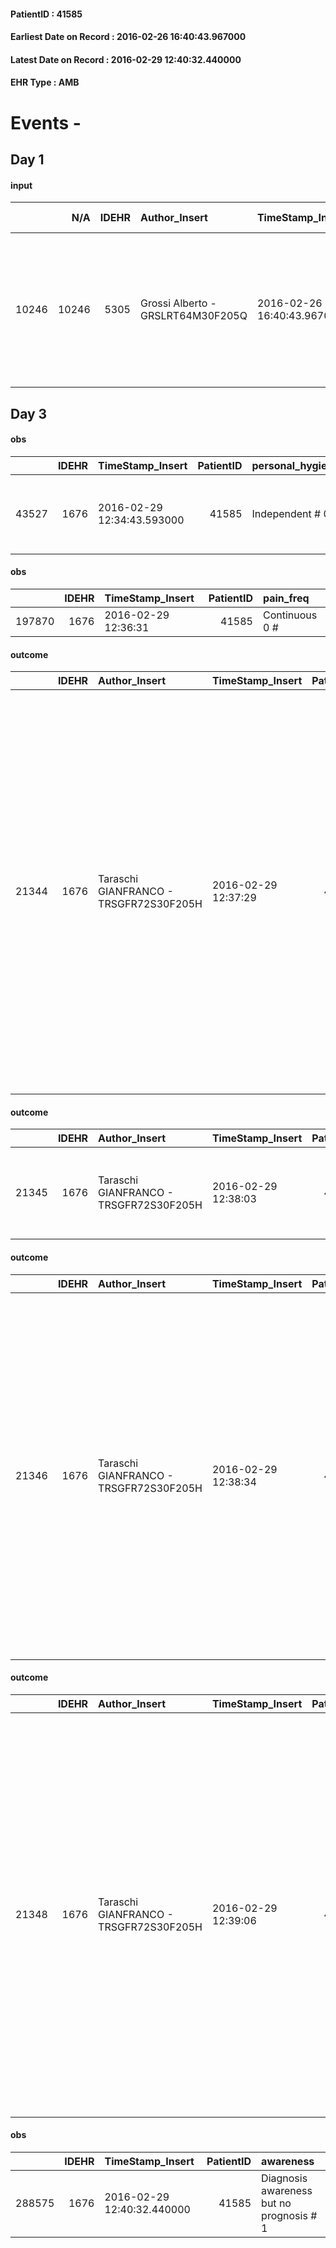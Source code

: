 
#### PatientID : 41585
#### Earliest Date on Record : 2016-02-26 16:40:43.967000
#### Latest Date on Record : 2016-02-29 12:40:32.440000
#### EHR Type : AMB

# Events - 

## Day 1

#### input
|       |    N/A |   IDEHR | Author_Insert                     | TimeStamp_Insert           | EHRType   |   PatientID |   IDDigitalSignDocument | persone_vicine   |   Unnamed: 0_x.1 |   IDANAMNESI_SOCIALE | Patient   | FamigliaAltro   | Paziente_T   | FamigliaAltro_T   |   Non_Rilevabile_x.1 | Note_Non_Rilevabile_x.1   | opt_Problemi   | Note_I                                                                                           | chk_contr_sintomi   | opt_paziente_a   | opt_famiglia_a   | opt_adeguatezza   | opt_paziente_solo   | ds_note_con                                                | opt_presente_assente   | Caregiver_principale   | opt_capacita     | ds_familiari_coinv   | opt_risorse_ec   | opt_paziente_ad   | opt_caregiver_ad   | opt_inv_civile            | Needs               | Fragility                    |
|------:|-------:|--------:|:----------------------------------|:---------------------------|:----------|------------:|------------------------:|:-----------------|-----------------:|---------------------:|:----------|:----------------|:-------------|:------------------|---------------------:|:--------------------------|:---------------|:-------------------------------------------------------------------------------------------------|:--------------------|:-----------------|:-----------------|:------------------|:--------------------|:-----------------------------------------------------------|:-----------------------|:-----------------------|:-----------------|:---------------------|:-----------------|:------------------|:-------------------|:--------------------------|:--------------------|:-----------------------------|
| 10246 |  10246 |    5305 | Grossi Alberto - GRSLRT64M30F205Q | 2016-02-26 16:40:43.967000 | AMB       |       41585 |                  286739 | N/A              |             2656 |                 1737 | Si#1      | Si#1            | No#0         | Si#1              |                    0 | NR                        | No#0           | La paziente sa di essere una malata oncologica ma non conosce l'esatta estensione della malattia | controllo sintomi#0 | Congruenti#1     | Congruenti#1     | No#0              | Si#1                | Vive sola, tre figli fuori casa collaborano all'assistenza | Presente#1             | figlia Marinella       | Incrementabile#1 | altri due figli      | Da valutare#2    | Totale#2          | Totale#2           | in fase di accertamento#2 | Clinici#0;Sociali#1 | sovraccarico assistenziale#4 |


## Day 3

#### obs
|       |   IDEHR | TimeStamp_Insert           |   PatientID | personal_hygiene   | urine_elimination   | mobility        | speech            | nausea         | active_diuresis     | asthenia     | motor_performance                                                                           | body_temp    | mood      | diet     | cognitive_state          | feces_elimination   | consumption_help   |
|------:|--------:|:---------------------------|------------:|:-------------------|:--------------------|:----------------|:------------------|:---------------|:--------------------|:-------------|:--------------------------------------------------------------------------------------------|:-------------|:----------|:---------|:-------------------------|:--------------------|:-------------------|
| 43527 |    1676 | 2016-02-29 12:34:43.593000 |       41585 | Independent # 0    | Independent # 0     | Independent # 0 | fluent speech # 0 | Occasional # 0 | active diuresis # 0 | Moderate # 1 | 50% - Patient requiring frequent medical care and pu√≤ pi√π stay up for 50% of the day # 05 | Apyrexia # 0 | Fear # 08 | Free # 0 | confused - sometimes # 0 | Independent # 0     | Independent # 0    |

#### obs
|        |   IDEHR | TimeStamp_Insert    |   PatientID | pain_freq      |
|-------:|--------:|:--------------------|------------:|:---------------|
| 197870 |    1676 | 2016-02-29 12:36:31 |       41585 | Continuous 0 # |

#### outcome
|       |   IDEHR | Author_Insert                          | TimeStamp_Insert    |   PatientID |   IDDigitalSignDocument |   IDPAI_VIDAS | opt_problem                         |   opt_problem_num | opt_obiettivo                                                                                                                                                                                           |   opt_obiettivo_num | opt_stato_problema   |   opt_stato_problema_num | opt_interventi                                                                                                                                                                                                                                                                                                                                                                                 |   opt_interventi_num |
|------:|--------:|:---------------------------------------|:--------------------|------------:|------------------------:|--------------:|:------------------------------------|------------------:|:--------------------------------------------------------------------------------------------------------------------------------------------------------------------------------------------------------|--------------------:|:---------------------|-------------------------:|:-----------------------------------------------------------------------------------------------------------------------------------------------------------------------------------------------------------------------------------------------------------------------------------------------------------------------------------------------------------------------------------------------|---------------------:|
| 21344 |    1676 | Taraschi GIANFRANCO - TRSGFR72S30F205H | 2016-02-29 12:37:29 |       41585 |                  288372 |         23380 | Deficit in the care of s√® # 25 = 0 |                 4 | Keep the remaining capacit√ † ¬ † in taking care of s√®, helping the patient to accept their limitations, considering himself in a realistic and objective (eating, bathing, dressing, delete) # 40 = 0 |                   4 | Open Problem # 1     |                        1 | Implementation PAI - Guarantee the patient's choices based on his / her desires # 92 = 0; Implementation PAI - Replace with respect to the already compromised activities # 93 = 0; Implementation PAI - Guarantee the right privacy # 91 = 0; Implementation PAI - Help the patient in the activities in which there is still participation by maintaining a non-judgmental attitude # 94 = 0 |                    4 |

#### outcome
|       |   IDEHR | Author_Insert                          | TimeStamp_Insert    |   PatientID |   IDDigitalSignDocument |   IDPAI_VIDAS | opt_problem                                                                |   opt_problem_num | opt_obiettivo                                                   |   opt_obiettivo_num | opt_stato_problema   |   opt_stato_problema_num | opt_interventi                                                       |   opt_interventi_num |
|------:|--------:|:---------------------------------------|:--------------------|------------:|------------------------:|--------------:|:---------------------------------------------------------------------------|------------------:|:----------------------------------------------------------------|--------------------:|:---------------------|-------------------------:|:---------------------------------------------------------------------|---------------------:|
| 21345 |    1676 | Taraschi GIANFRANCO - TRSGFR72S30F205H | 2016-02-29 12:38:03 |       41585 |                  288373 |         23381 | Alteration of comfort associated with chronic pain and / or acute # 29 = 0 |                 2 | The patient riferir√ † ¬ † a satisfactory pain control # 56 = 0 |                   1 | Open Problem # 1     |                        1 | Counseling - Sharing with the patient the therapeutic path # 444 = 0 |                    2 |

#### outcome
|       |   IDEHR | Author_Insert                          | TimeStamp_Insert    |   PatientID |   IDDigitalSignDocument |   IDPAI_VIDAS | opt_problem              |   opt_problem_num | opt_obiettivo                                           |   opt_obiettivo_num | opt_stato_problema   |   opt_stato_problema_num | opt_interventi                                                                                                                                                                                                                                                                                                                                                                                  |   opt_interventi_num |
|------:|--------:|:---------------------------------------|:--------------------|------------:|------------------------:|--------------:|:-------------------------|------------------:|:--------------------------------------------------------|--------------------:|:---------------------|-------------------------:|:------------------------------------------------------------------------------------------------------------------------------------------------------------------------------------------------------------------------------------------------------------------------------------------------------------------------------------------------------------------------------------------------|---------------------:|
| 21346 |    1676 | Taraschi GIANFRANCO - TRSGFR72S30F205H | 2016-02-29 12:38:34 |       41585 |                  288374 |         23382 | Alteration hive # 33 = 0 |                 4 | The patient scaricher√ † ¬ † once every 3 days # 70 = 0 |                   4 | Open Problem # 1     |                        1 | PAI Implementation - Increase hydration orally # 576 = 0; PAI Implementation - therapeutic upgrading # 577 = 0; PAI Implementation - To evaluate the efficacy of drug delivery # 579 = 0; PAI Implementation - Administer medications correctly as prescription # 578 = 0; PAI Implementation - If defecation √® related to pain, apply a lubricant to the anus to reduce the symptom # 580 = 0 |                    4 |

#### outcome
|       |   IDEHR | Author_Insert                          | TimeStamp_Insert    |   PatientID |   IDDigitalSignDocument |   IDPAI_VIDAS | opt_problem                                                                                                                     |   opt_problem_num | opt_obiettivo               |   opt_obiettivo_num | opt_stato_problema   |   opt_stato_problema_num | opt_interventi                                                                                                                                                                                                                                                                                                                                                                                               |   opt_interventi_num |
|------:|--------:|:---------------------------------------|:--------------------|------------:|------------------------:|--------------:|:--------------------------------------------------------------------------------------------------------------------------------|------------------:|:----------------------------|--------------------:|:---------------------|-------------------------:|:-------------------------------------------------------------------------------------------------------------------------------------------------------------------------------------------------------------------------------------------------------------------------------------------------------------------------------------------------------------------------------------------------------------|---------------------:|
| 21348 |    1676 | Taraschi GIANFRANCO - TRSGFR72S30F205H | 2016-02-29 12:39:06 |       41585 |                  288378 |         23384 | Stress related to transfer of relevant environmental changes or operators, secondary to the change of the care setting # 36 = 0 |                 4 | Maintaining habits # 82 = 0 |                   4 | Open Problem # 1     |                        1 | Implementation PAI - Transferring the personal effects of the patient # 716 = 0; PAI Implementation - Making sure the patient gives indications / personalize the new environment. # 717 = 0; PAI Implementation - Maintain the same diet and the same activity that † previously made, if possible, at least for the first 48 hours # 718 = 0; PAI Implementation - Promote continuity of welfare # 719 = 0 |                    4 |

#### obs
|        |   IDEHR | TimeStamp_Insert           |   PatientID | awareness                                |
|-------:|--------:|:---------------------------|------------:|:-----------------------------------------|
| 288575 |    1676 | 2016-02-29 12:40:32.440000 |       41585 | Diagnosis awareness but no prognosis # 1 |


